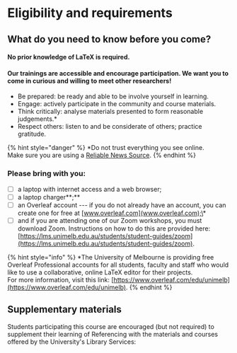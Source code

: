 # Eligibility and requirements

## What do you need to know before you come?

#### No prior knowledge of LaTeX is required.

#### Our trainings are accessible and encourage participation. We want you to come in curious and willing to meet other researchers!

* Be prepared: be ready and able to be involve yourself in learning.
* Engage: actively participate in the community and course materials.
* Think critically: analyse materials presented to form reasonable judgements.\*
* Respect others: listen to and be considerate of others; practice gratitude.

{% hint style="danger" %}
\*Do not trust everything you see online.  
Make sure you are using a [Reliable News Source](https://htmlpreview.github.io/?https://github.com/Meirian/croc/master/index.html).
{% endhint %}

### Please bring with you:

* [ ] a laptop with internet access and a web browser;
* [ ] a laptop charger**;**
* [ ] an Overleaf account --- if you do not already have an account, you can create one for free at [www.overleaf.com](www.overleaf.com);\*
* [ ] and if you are attending one of our Zoom workshops, you must download Zoom. Instructions on how to do this are provided here: [https://lms.unimelb.edu.au/students/student-guides/zoom](https://lms.unimelb.edu.au/students/student-guides/zoom).

{% hint style="info" %}
\*The University of Melbourne is providing free Overleaf Professional accounts for all students, faculty and staff who would like to use a collaborative, online LaTeX editor for their projects.   
For more information, visit this link: [https://www.overleaf.com/edu/unimelb](https://www.overleaf.com/edu/unimelb).
{% endhint %}

## Supplementary materials

Students participating this course are encouraged \(but not required\) to supplement their learning of Referencing with the materials and courses offered by the University's Library Services:


